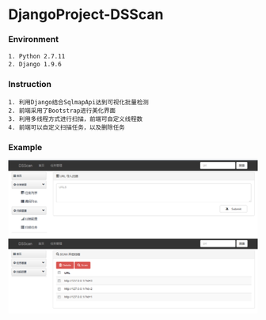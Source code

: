 # DjangoProject-DSScan

### Environment
```
1. Python 2.7.11
2. Django 1.9.6
```

### Instruction
```
1. 利用Django结合SqlmapApi达到可视化批量检测
2. 前端采用了Bootstrap进行美化界面
3. 利用多线程方式进行扫描，前端可自定义线程数
4. 前端可以自定义扫描任务，以及删除任务
```

### Example
![example](readme_pic/1.png)
![example](readme_pic/2.png)



